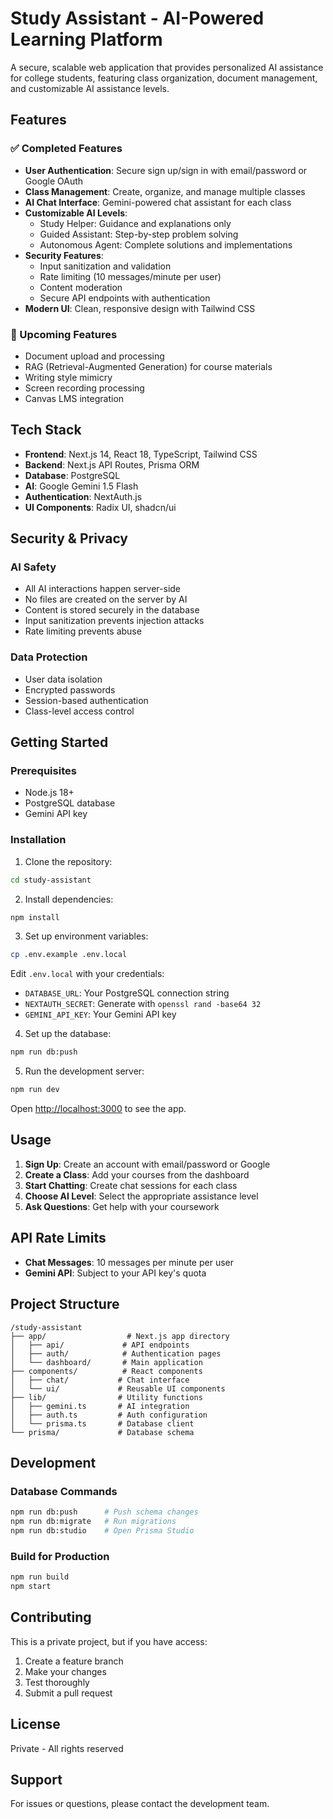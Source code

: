 # Study Assistant - AI-Powered Learning Platform

A secure, scalable web application that provides personalized AI assistance for college students, featuring class organization, document management, and customizable AI assistance levels.

## Features

### ✅ Completed Features
- **User Authentication**: Secure sign up/sign in with email/password or Google OAuth
- **Class Management**: Create, organize, and manage multiple classes
- **AI Chat Interface**: Gemini-powered chat assistant for each class
- **Customizable AI Levels**:
  - Study Helper: Guidance and explanations only
  - Guided Assistant: Step-by-step problem solving
  - Autonomous Agent: Complete solutions and implementations
- **Security Features**:
  - Input sanitization and validation
  - Rate limiting (10 messages/minute per user)
  - Content moderation
  - Secure API endpoints with authentication
- **Modern UI**: Clean, responsive design with Tailwind CSS

### 🚧 Upcoming Features
- Document upload and processing
- RAG (Retrieval-Augmented Generation) for course materials
- Writing style mimicry
- Screen recording processing
- Canvas LMS integration

## Tech Stack

- **Frontend**: Next.js 14, React 18, TypeScript, Tailwind CSS
- **Backend**: Next.js API Routes, Prisma ORM
- **Database**: PostgreSQL
- **AI**: Google Gemini 1.5 Flash
- **Authentication**: NextAuth.js
- **UI Components**: Radix UI, shadcn/ui

## Security & Privacy

### AI Safety
- All AI interactions happen server-side
- No files are created on the server by AI
- Content is stored securely in the database
- Input sanitization prevents injection attacks
- Rate limiting prevents abuse

### Data Protection
- User data isolation
- Encrypted passwords
- Session-based authentication
- Class-level access control

## Getting Started

### Prerequisites
- Node.js 18+
- PostgreSQL database
- Gemini API key

### Installation

1. Clone the repository:
```bash
cd study-assistant
```

2. Install dependencies:
```bash
npm install
```

3. Set up environment variables:
```bash
cp .env.example .env.local
```

Edit `.env.local` with your credentials:
- `DATABASE_URL`: Your PostgreSQL connection string
- `NEXTAUTH_SECRET`: Generate with `openssl rand -base64 32`
- `GEMINI_API_KEY`: Your Gemini API key

4. Set up the database:
```bash
npm run db:push
```

5. Run the development server:
```bash
npm run dev
```

Open [http://localhost:3000](http://localhost:3000) to see the app.

## Usage

1. **Sign Up**: Create an account with email/password or Google
2. **Create a Class**: Add your courses from the dashboard
3. **Start Chatting**: Create chat sessions for each class
4. **Choose AI Level**: Select the appropriate assistance level
5. **Ask Questions**: Get help with your coursework

## API Rate Limits

- **Chat Messages**: 10 messages per minute per user
- **Gemini API**: Subject to your API key's quota

## Project Structure

```
/study-assistant
├── app/                  # Next.js app directory
│   ├── api/             # API endpoints
│   ├── auth/            # Authentication pages
│   └── dashboard/       # Main application
├── components/          # React components
│   ├── chat/           # Chat interface
│   └── ui/             # Reusable UI components
├── lib/                # Utility functions
│   ├── gemini.ts       # AI integration
│   ├── auth.ts         # Auth configuration
│   └── prisma.ts       # Database client
└── prisma/             # Database schema
```

## Development

### Database Commands
```bash
npm run db:push      # Push schema changes
npm run db:migrate   # Run migrations
npm run db:studio    # Open Prisma Studio
```

### Build for Production
```bash
npm run build
npm start
```

## Contributing

This is a private project, but if you have access:
1. Create a feature branch
2. Make your changes
3. Test thoroughly
4. Submit a pull request

## License

Private - All rights reserved

## Support

For issues or questions, please contact the development team.